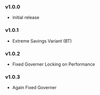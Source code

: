 ### v1.0.0
* Initial release
### v1.0.1
* Extreme Savings Variant (BT)
### v1.0.2
* Fixed Governer Locking on Performance
### v1.0.3
* Again Fixed Governer